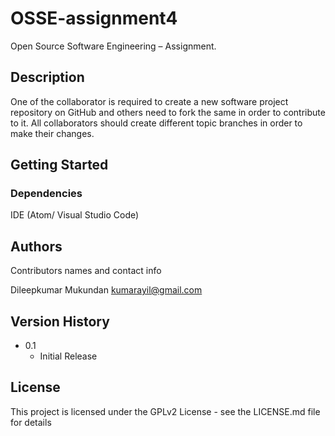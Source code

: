 # OSSE-assignment4

Open Source Software Engineering – Assignment.

## Description

One of the collaborator is required to create a new software project repository on 
GitHub and others need to fork the same in order to contribute to it.
All collaborators should create different topic branches in order to make their changes.

## Getting Started

### Dependencies

IDE (Atom/ Visual Studio Code)

## Authors

Contributors names and contact info

Dileepkumar Mukundan
kumarayil@gmail.com

## Version History

* 0.1
    * Initial Release

## License

This project is licensed under the GPLv2 License - see the LICENSE.md file for details
